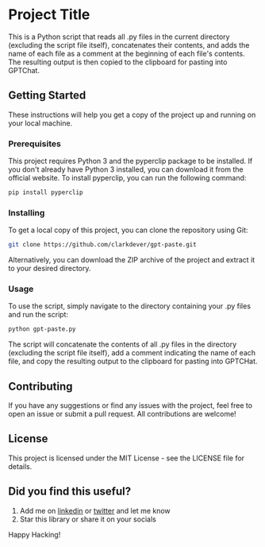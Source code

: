 # Project Title

This is a Python script that reads all .py files in the current directory (excluding the script file itself), concatenates their contents, and adds the name of each file as a comment at the beginning of each file's contents. The resulting output is then copied to the clipboard for pasting into GPTChat.

## Getting Started
These instructions will help you get a copy of the project up and running on your local machine.

### Prerequisites
This project requires Python 3 and the pyperclip package to be installed. If you don't already have Python 3 installed, you can download it from the official website. To install pyperclip, you can run the following command:

```bash
pip install pyperclip
```

### Installing
To get a local copy of this project, you can clone the repository using Git:

```bash
git clone https://github.com/clarkdever/gpt-paste.git
```
Alternatively, you can download the ZIP archive of the project and extract it to your desired directory.

### Usage
To use the script, simply navigate to the directory containing your .py files and run the script:


```bash
python gpt-paste.py
```
The script will concatenate the contents of all .py files in the directory (excluding the script file itself), add a comment indicating the name of each file, and copy the resulting output to the clipboard for pasting into GPTCHat.

## Contributing
If you have any suggestions or find any issues with the project, feel free to open an issue or submit a pull request. All contributions are welcome!

## License
This project is licensed under the MIT License - see the LICENSE file for details.

## Did you find this useful?
1. Add me on [linkedin](https://linkedin.com/in/clarkdever) or [twitter](https://www.twitter.com/clarkdever) and let me know
2. Star this library or share it on your socials

Happy Hacking!
